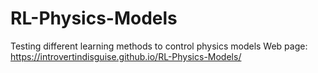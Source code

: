 # RL-Physics-Models
Testing different learning methods to control physics models
Web page: https://introvertindisguise.github.io/RL-Physics-Models/
